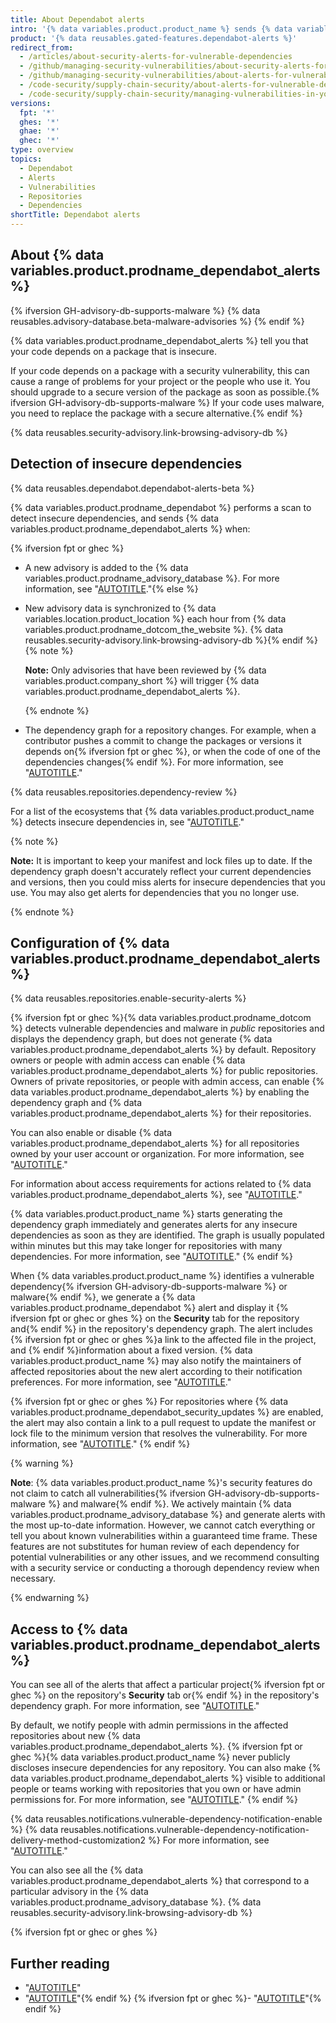 ```yaml
---
title: About Dependabot alerts
intro: '{% data variables.product.product_name %} sends {% data variables.product.prodname_dependabot_alerts %} when we detect that your repository uses a vulnerable dependency{% ifversion GH-advisory-db-supports-malware %} or malware{% endif %}.'
product: '{% data reusables.gated-features.dependabot-alerts %}'
redirect_from:
  - /articles/about-security-alerts-for-vulnerable-dependencies
  - /github/managing-security-vulnerabilities/about-security-alerts-for-vulnerable-dependencies
  - /github/managing-security-vulnerabilities/about-alerts-for-vulnerable-dependencies
  - /code-security/supply-chain-security/about-alerts-for-vulnerable-dependencies
  - /code-security/supply-chain-security/managing-vulnerabilities-in-your-projects-dependencies/about-alerts-for-vulnerable-dependencies
versions:
  fpt: '*'
  ghes: '*'
  ghae: '*'
  ghec: '*'
type: overview
topics:
  - Dependabot
  - Alerts
  - Vulnerabilities
  - Repositories
  - Dependencies
shortTitle: Dependabot alerts
---
```

<!--Marketing-LINK: From /features/security/software-supply-chain page "About alerts for vulnerable dependencies ".-->

## About {% data variables.product.prodname_dependabot_alerts %}

{% ifversion GH-advisory-db-supports-malware %}
{% data reusables.advisory-database.beta-malware-advisories %}
{% endif %}

{% data variables.product.prodname_dependabot_alerts %} tell you that your code depends on a package that is insecure.

If your code depends on a package with a security vulnerability, this can cause a range of problems for your project or the people who use it. You should upgrade to a secure version of the package as soon as possible.{% ifversion GH-advisory-db-supports-malware %} If your code uses malware, you need to replace the package with a secure alternative.{% endif %}

{% data reusables.security-advisory.link-browsing-advisory-db %}

## Detection of insecure dependencies

{% data reusables.dependabot.dependabot-alerts-beta %}

{% data variables.product.prodname_dependabot %} performs a scan to detect insecure dependencies, and sends {% data variables.product.prodname_dependabot_alerts %} when:

{% ifversion fpt or ghec %}
- A new advisory is added to the {% data variables.product.prodname_advisory_database %}. For more information, see "[AUTOTITLE](/code-security/security-advisories/global-security-advisories/browsing-security-advisories-in-the-github-advisory-database)."{% else %}
- New advisory data is synchronized to {% data variables.location.product_location %} each hour from {% data variables.product.prodname_dotcom_the_website %}. {% data reusables.security-advisory.link-browsing-advisory-db %}{% endif %}
  {% note %}

  **Note:** Only advisories that have been reviewed by {% data variables.product.company_short %} will trigger {% data variables.product.prodname_dependabot_alerts %}.

  {% endnote %}
- The dependency graph for a repository changes. For example, when a contributor pushes a commit to change the packages or versions it depends on{% ifversion fpt or ghec %}, or when the code of one of the dependencies changes{% endif %}. For more information, see "[AUTOTITLE](/code-security/supply-chain-security/understanding-your-software-supply-chain/about-the-dependency-graph)."

{% data reusables.repositories.dependency-review %}

For a list of the ecosystems that {% data variables.product.product_name %} detects insecure dependencies in, see "[AUTOTITLE](/code-security/supply-chain-security/understanding-your-software-supply-chain/about-the-dependency-graph#supported-package-ecosystems)."

{% note %}

**Note:** It is important to keep your manifest and lock files up to date. If the dependency graph doesn't accurately reflect your current dependencies and versions, then you could miss alerts for insecure dependencies that you use. You may also get alerts for dependencies that you no longer use.

{% endnote %}

##  Configuration of {% data variables.product.prodname_dependabot_alerts %}

{% data reusables.repositories.enable-security-alerts %}

{% ifversion fpt or ghec %}{% data variables.product.prodname_dotcom %} detects vulnerable dependencies and malware in _public_ repositories and displays the dependency graph, but does not generate {% data variables.product.prodname_dependabot_alerts %} by default. Repository owners or people with admin access can enable {% data variables.product.prodname_dependabot_alerts %} for public repositories. Owners of private repositories, or people with admin access, can enable {% data variables.product.prodname_dependabot_alerts %} by enabling the dependency graph and {% data variables.product.prodname_dependabot_alerts %} for their repositories.

You can also enable or disable {% data variables.product.prodname_dependabot_alerts %} for all repositories owned by your user account or organization. For more information, see "[AUTOTITLE](/code-security/dependabot/dependabot-alerts/configuring-dependabot-alerts)."

For information about access requirements for actions related to {% data variables.product.prodname_dependabot_alerts %}, see "[AUTOTITLE](/organizations/managing-user-access-to-your-organizations-repositories/repository-roles-for-an-organization#access-requirements-for-security-features)."

{% data variables.product.product_name %} starts generating the dependency graph immediately and generates alerts for any insecure dependencies as soon as they are identified. The graph is usually populated within minutes but this may take longer for repositories with many dependencies. For more information, see "[AUTOTITLE](/get-started/privacy-on-github/managing-data-use-settings-for-your-private-repository)."
{% endif %}

When {% data variables.product.product_name %} identifies a vulnerable dependency{% ifversion GH-advisory-db-supports-malware %} or malware{% endif %}, we generate a {% data variables.product.prodname_dependabot %} alert and display it {% ifversion fpt or ghec or ghes %} on the **Security** tab for the repository and{% endif %} in the repository's dependency graph. The alert includes {% ifversion fpt or ghec or ghes %}a link to the affected file in the project, and {% endif %}information about a fixed version. {% data variables.product.product_name %} may also notify the maintainers of affected repositories about the new alert according to their notification preferences. For more information, see "[AUTOTITLE](/code-security/dependabot/dependabot-alerts/configuring-notifications-for-dependabot-alerts)."

{% ifversion fpt or ghec or ghes %}
For repositories where {% data variables.product.prodname_dependabot_security_updates %} are enabled, the alert may also contain a link to a pull request to update the manifest or lock file to the minimum version that resolves the vulnerability. For more information, see "[AUTOTITLE](/code-security/dependabot/dependabot-security-updates/about-dependabot-security-updates)."
{% endif %}

{% warning %}

**Note**: {% data variables.product.product_name %}'s security features do not claim to catch all vulnerabilities{% ifversion GH-advisory-db-supports-malware %} and malware{% endif %}. We actively maintain {% data variables.product.prodname_advisory_database %} and generate alerts with the most up-to-date information. However, we cannot catch everything or tell you about known vulnerabilities within a guaranteed time frame. These features are not substitutes for human review of each dependency for potential vulnerabilities or any other issues, and we recommend consulting with a security service or conducting a thorough dependency review when necessary.

{% endwarning %}

## Access to  {% data variables.product.prodname_dependabot_alerts %}

You can see all of the alerts that affect a particular project{% ifversion fpt or ghec %} on the repository's **Security** tab or{% endif %} in the repository's dependency graph. For more information, see "[AUTOTITLE](/code-security/dependabot/dependabot-alerts/viewing-and-updating-dependabot-alerts)."

By default, we notify people with admin permissions in the affected repositories about new {% data variables.product.prodname_dependabot_alerts %}. {% ifversion fpt or ghec %}{% data variables.product.product_name %} never publicly discloses insecure dependencies for any repository. You can also make {% data variables.product.prodname_dependabot_alerts %} visible to additional people or teams working with repositories that you own or have admin permissions for. For more information, see "[AUTOTITLE](/repositories/managing-your-repositorys-settings-and-features/enabling-features-for-your-repository/managing-security-and-analysis-settings-for-your-repository#granting-access-to-security-alerts)."
{% endif %}

{% data reusables.notifications.vulnerable-dependency-notification-enable %}
{% data reusables.notifications.vulnerable-dependency-notification-delivery-method-customization2 %} For more information, see "[AUTOTITLE](/code-security/dependabot/dependabot-alerts/configuring-notifications-for-dependabot-alerts)."

You can also see all the {% data variables.product.prodname_dependabot_alerts %} that correspond to a particular advisory in the {% data variables.product.prodname_advisory_database %}. {% data reusables.security-advisory.link-browsing-advisory-db %}

{% ifversion fpt or ghec or ghes %}
## Further reading

- "[AUTOTITLE](/code-security/dependabot/dependabot-security-updates/about-dependabot-security-updates)"
- "[AUTOTITLE](/code-security/dependabot/dependabot-alerts/viewing-and-updating-dependabot-alerts)"{% endif %}
{% ifversion fpt or ghec %}- "[AUTOTITLE](/get-started/privacy-on-github)"{% endif %}
